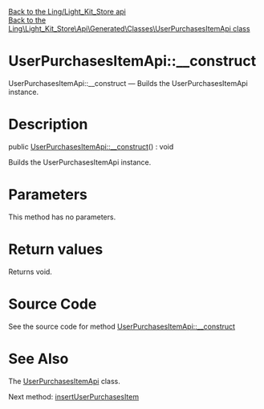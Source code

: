 [Back to the Ling/Light_Kit_Store api](https://github.com/lingtalfi/Light_Kit_Store/blob/master/doc/api/Ling/Light_Kit_Store.md)<br>
[Back to the Ling\Light_Kit_Store\Api\Generated\Classes\UserPurchasesItemApi class](https://github.com/lingtalfi/Light_Kit_Store/blob/master/doc/api/Ling/Light_Kit_Store/Api/Generated/Classes/UserPurchasesItemApi.md)


UserPurchasesItemApi::__construct
================



UserPurchasesItemApi::__construct — Builds the UserPurchasesItemApi instance.




Description
================


public [UserPurchasesItemApi::__construct](https://github.com/lingtalfi/Light_Kit_Store/blob/master/doc/api/Ling/Light_Kit_Store/Api/Generated/Classes/UserPurchasesItemApi/__construct.md)() : void




Builds the UserPurchasesItemApi instance.




Parameters
================

This method has no parameters.


Return values
================

Returns void.








Source Code
===========
See the source code for method [UserPurchasesItemApi::__construct](https://github.com/lingtalfi/Light_Kit_Store/blob/master/Api/Generated/Classes/UserPurchasesItemApi.php#L28-L32)


See Also
================

The [UserPurchasesItemApi](https://github.com/lingtalfi/Light_Kit_Store/blob/master/doc/api/Ling/Light_Kit_Store/Api/Generated/Classes/UserPurchasesItemApi.md) class.

Next method: [insertUserPurchasesItem](https://github.com/lingtalfi/Light_Kit_Store/blob/master/doc/api/Ling/Light_Kit_Store/Api/Generated/Classes/UserPurchasesItemApi/insertUserPurchasesItem.md)<br>

